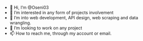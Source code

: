 - 👋 Hi, I’m @Oseni03
- 👀 I’m interested in any form of projects involvement 
- 🌱 I’m into web development, API design, web scraping and data wrangling.
- 💞️ I’m looking to work on any project
- 📫 How to reach me, through my account or email.

<!---
Oseni03/Oseni03 is a ✨ special ✨ repository because its `README.md` (this file) appears on your GitHub profile.
You can click the Preview link to take a look at your changes.
--->
